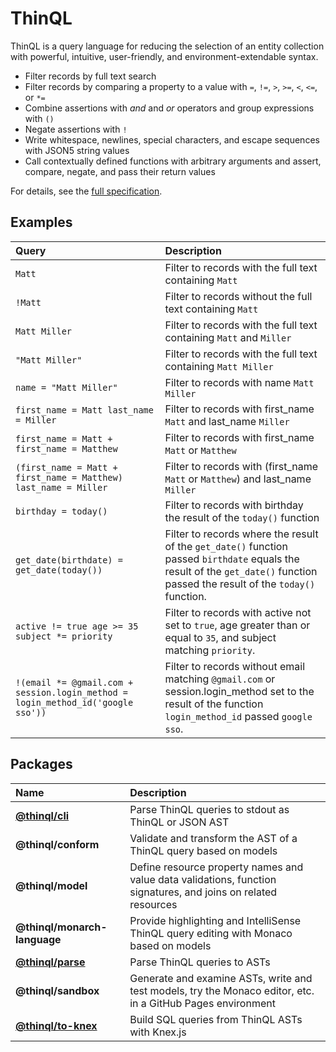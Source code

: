 # ThinQL

ThinQL is a query language for reducing the selection of an entity collection with powerful, intuitive, user-friendly, and environment-extendable syntax.

* Filter records by full text search
* Filter records by comparing a property to a value with `=`, `!=`, `>`, `>=`, `<`, `<=`, or `*=`
* Combine assertions with *and* and *or* operators and group expressions with `()`
* Negate assertions with `!`
* Write whitespace, newlines, special characters, and escape sequences with JSON5 string values
* Call contextually defined functions with arbitrary arguments and assert, compare, negate, and pass their return values

For details, see the [full specification](Specification.md).

## Examples

|Query|Description|
|:---|:---|
|`Matt`|Filter to records with the full text containing `Matt`|
|`!Matt`|Filter to records without the full text containing `Matt`|
|`Matt Miller`|Filter to records with the full text containing `Matt` and `Miller`|
|`"Matt Miller"`|Filter to records with the full text containing `Matt Miller`|
|`name = "Matt Miller"`|Filter to records with name `Matt Miller`|
|`first_name = Matt last_name = Miller`|Filter to records with first_name `Matt` and last_name `Miller`|
|`first_name = Matt + first_name = Matthew`|Filter to records with first_name `Matt` or `Matthew`|
|`(first_name = Matt + first_name = Matthew) last_name = Miller`|Filter to records with (first_name `Matt` or `Matthew`) and last_name `Miller`|
|`birthday = today()`|Filter to records with birthday the result of the `today()` function|
|`get_date(birthdate) = get_date(today())`|Filter to records where the result of the `get_date()` function passed `birthdate` equals the result of the `get_date()` function passed the result of the `today()` function.|
|`active != true age >= 35 subject *= priority`|Filter to records with active not set to `true`, age greater than or equal to `35`, and subject matching `priority`.|
|`!(email *= @gmail.com + session.login_method = login_method_id('google sso'))`|Filter to records without email matching `@gmail.com` or session.login_method set to the result of the function `login_method_id` passed `google sso`.|

## Packages

|Name|Description|
|:---|:---|
|[**@thinql/cli**](packages/cli/)|Parse ThinQL queries to stdout as ThinQL or JSON AST|
|**@thinql/conform**|Validate and transform the AST of a ThinQL query based on models|
|**@thinql/model**|Define resource property names and value data validations, function signatures, and joins on related resources|
|**@thinql/monarch-language**|Provide highlighting and IntelliSense ThinQL query editing with Monaco based on models|
|[**@thinql/parse**](packages/parse/)|Parse ThinQL queries to ASTs|
|**@thinql/sandbox**|Generate and examine ASTs, write and test models, try the Monaco editor, etc. in a GitHub Pages environment|
|[**@thinql/to-knex**](packages/to-knex/)|Build SQL queries from ThinQL ASTs with Knex.js|
